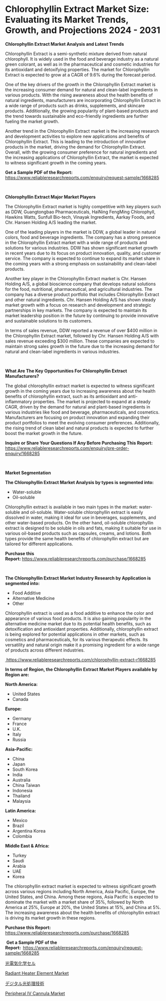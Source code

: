 <p><h1>Chlorophyllin Extract Market Size: Evaluating its Market Trends, Growth, and Projections 2024 - 2031</h1></p><p><strong>Chlorophyllin Extract Market Analysis and Latest Trends</strong></p>
<p><p>Chlorophyllin Extract is a semi-synthetic mixture derived from natural chlorophyll. It is widely used in the food and beverage industry as a natural green colorant, as well as in the pharmaceutical and cosmetic industries for its antioxidant and detoxifying properties. The market for Chlorophyllin Extract is expected to grow at a CAGR of 9.6% during the forecast period.</p><p>One of the key drivers of the growth in the Chlorophyllin Extract market is the increasing consumer demand for natural and clean-label ingredients in various products. With the rising awareness about the health benefits of natural ingredients, manufacturers are incorporating Chlorophyllin Extract in a wide range of products such as drinks, supplements, and skincare products. Additionally, the growing popularity of plant-based products and the trend towards sustainable and eco-friendly ingredients are further fueling the market growth.</p><p>Another trend in the Chlorophyllin Extract market is the increasing research and development activities to explore new applications and benefits of Chlorophyllin Extract. This is leading to the introduction of innovative products in the market, driving the demand for Chlorophyllin Extract. Overall, with the growing consumer preference for natural ingredients and the increasing applications of Chlorophyllin Extract, the market is expected to witness significant growth in the coming years.</p></p>
<p><strong>Get a Sample PDF of the Report:&nbsp;</strong> <a href="https://www.reliableresearchreports.com/enquiry/request-sample/1668285">https://www.reliableresearchreports.com/enquiry/request-sample/1668285</a></p>
<p>&nbsp;</p>
<p><strong>Chlorophyllin Extract Major Market Players</strong></p>
<p><p>The Chlorophyllin Extract market is highly competitive with key players such as DDW, Guangtongbao Pharmaceuticals, HaiNing FengMing Chlorophyll, Hawkins Watts, Sunfull Bio-tech, Vinayak Ingredients, Aarkay Foods, and Chr. Hansen Holding A/S leading the market.</p><p>One of the leading players in the market is DDW, a global leader in natural colors, food and beverage ingredients. The company has a strong presence in the Chlorophyllin Extract market with a wide range of products and solutions for various industries. DDW has shown significant market growth in recent years due to its focus on product innovation, quality, and customer service. The company is expected to continue to expand its market share in the coming years with a strong emphasis on sustainability and clean-label products.</p><p>Another key player in the Chlorophyllin Extract market is Chr. Hansen Holding A/S, a global bioscience company that develops natural solutions for the food, nutritional, pharmaceutical, and agricultural industries. The company has a diverse product portfolio that includes Chlorophyllin Extract and other natural ingredients. Chr. Hansen Holding A/S has shown steady market growth with a focus on research and development and strategic partnerships in key markets. The company is expected to maintain its market leadership position in the future by continuing to provide innovative and sustainable solutions to its customers.</p><p>In terms of sales revenue, DDW reported a revenue of over $400 million in the Chlorophyllin Extract market, followed by Chr. Hansen Holding A/S with sales revenue exceeding $300 million. These companies are expected to maintain strong sales growth in the future due to the increasing demand for natural and clean-label ingredients in various industries.</p></p>
<p>&nbsp;</p>
<p><strong>What Are The Key Opportunities For Chlorophyllin Extract Manufacturers?</strong></p>
<p><p>The global chlorophyllin extract market is expected to witness significant growth in the coming years due to increasing awareness about the health benefits of chlorophyllin extract, such as its antioxidant and anti-inflammatory properties. The market is projected to expand at a steady CAGR, driven by the demand for natural and plant-based ingredients in various industries like food and beverage, pharmaceuticals, and cosmetics. Manufacturers are focusing on product innovation and expanding their product portfolios to meet the evolving consumer preferences. Additionally, the rising trend of clean label and natural products is expected to further boost the market growth in the future.</p></p>
<p><strong>Inquire or Share Your Questions If Any Before Purchasing This Report:</strong> <a href="https://www.reliableresearchreports.com/enquiry/pre-order-enquiry/1668285">https://www.reliableresearchreports.com/enquiry/pre-order-enquiry/1668285</a></p>
<p>&nbsp;</p>
<p><strong>Market Segmentation</strong></p>
<p><strong>The Chlorophyllin Extract Market Analysis by types is segmented into:</strong></p>
<p><ul><li>Water-soluble</li><li>Oil-soluble</li></ul></p>
<p><p>Chlorophyllin extract is available in two main types in the market: water-soluble and oil-soluble. Water-soluble chlorophyllin extract is easily dissolved in water, making it ideal for use in beverages, supplements, and other water-based products. On the other hand, oil-soluble chlorophyllin extract is designed to be soluble in oils and fats, making it suitable for use in various oil-based products such as capsules, creams, and lotions. Both types provide the same health benefits of chlorophyllin extract but are tailored for different applications.</p></p>
<p><strong>Purchase this Report:&nbsp;</strong><a href="https://www.reliableresearchreports.com/purchase/1668285">https://www.reliableresearchreports.com/purchase/1668285</a></p>
<p>&nbsp;</p>
<p><strong>The Chlorophyllin Extract Market Industry Research by Application is segmented into:</strong></p>
<p><ul><li>Food Additive</li><li>Alternative Medicine</li><li>Other</li></ul></p>
<p><p>Chlorophyllin extract is used as a food additive to enhance the color and appearance of various food products. It is also gaining popularity in the alternative medicine market due to its potential health benefits, such as detoxification and antioxidant properties. Additionally, chlorophyllin extract is being explored for potential applications in other markets, such as cosmetics and pharmaceuticals, for its various therapeutic effects. Its versatility and natural origin make it a promising ingredient for a wide range of products across different industries.</p></p>
<p><a href="https://www.reliableresearchreports.com/chlorophyllin-extract-r1668285">&nbsp;https://www.reliableresearchreports.com/chlorophyllin-extract-r1668285</a></p>
<p><strong>In terms of Region, the Chlorophyllin Extract Market Players available by Region are:</strong></p>
<p>
    <p> <strong> North America: </strong>
        <ul>
            <li>United States</li>
            <li>Canada</li>
        </ul>
        </p> 
    <p> <strong> Europe: </strong>
        <ul>
            <li>Germany</li>
            <li>France</li>
            <li>U.K.</li>
            <li>Italy</li>
            <li>Russia</li>
        </ul>
        </p> 
    <p> <strong> Asia-Pacific: </strong>
        <ul>
            <li>China</li>
            <li>Japan</li>
            <li>South Korea</li>
            <li>India</li>
            <li>Australia</li>
            <li>China Taiwan</li>
            <li>Indonesia</li>
            <li>Thailand</li>
            <li>Malaysia</li>
        </ul>
        </p> 
    <p> <strong> Latin America: </strong>
        <ul>
            <li>Mexico</li>
            <li>Brazil</li>
            <li>Argentina Korea</li>
            <li>Colombia</li>
        </ul>
        </p> 
    <p> <strong> Middle East & Africa: </strong>
        <ul>
            <li>Turkey</li>
            <li>Saudi</li>
            <li>Arabia</li>
            <li>UAE</li>
            <li>Korea</li>
        </ul>
    </p>
    </p>
<p><p>The chlorophyllin extract market is expected to witness significant growth across various regions including North America, Asia Pacific, Europe, the United States, and China. Among these regions, Asia Pacific is expected to dominate the market with a market share of 35%, followed by North America at 25%, Europe at 20%, the United States at 15%, and China at 5%. The increasing awareness about the health benefits of chlorophyllin extract is driving its market growth in these regions.</p></p>
<p><strong>Purchase this Report: </strong><a href="https://www.reliableresearchreports.com/purchase/1668285">https://www.reliableresearchreports.com/purchase/1668285</a></p>
<p>&nbsp;<strong>Get a Sample PDF of the Report:&nbsp;&nbsp;</strong><a href="https://www.reliableresearchreports.com/enquiry/request-sample/1668285">https://www.reliableresearchreports.com/enquiry/request-sample/1668285</a></p>
<p><strong></strong></p>
<p><p><a href="https://github.com/RudySimonis2023/Market-Research-Report-List-1/blob/main/719275553515.md">光電気化学セル</a></p><p><a href="https://www.linkedin.com/pulse/radiant-heater-element-market-size-cagr-trends-2024-2030-pdite">Radiant Heater Element Market</a></p><p><a href="https://github.com/mm14022023/Market-Research-Report-List-1/blob/main/369856053514.md">デジタル光処理技術</a></p><p><a href="https://www.linkedin.com/pulse/peripheral-iv-cannula-market-research-report-its-history-dt9ce">Peripheral IV Cannula Market</a></p></p>